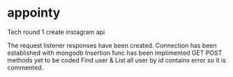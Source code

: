 # appointy
Tech round 1 create instagram api

The request listener responses have been created.
Connection has been established with mongodb 
Insertion func has been implimented
GET POST methods yet to be coded
Find user & List all user by id contains error so it is commented.
